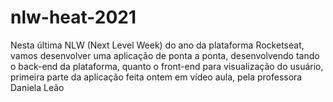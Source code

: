 # nlw-heat-2021
Nesta última NLW (Next Level Week) do ano da plataforma Rocketseat, vamos desenvolver uma aplicação de ponta a ponta, desenvolvendo tando o back-end da plataforma, quanto o front-end para visualização do usuário, primeira parte da aplicação feita ontem em vídeo aula, pela professora Daniela Leão
